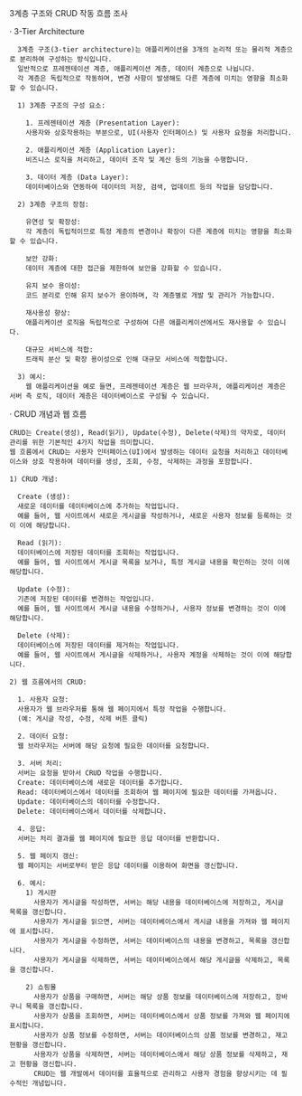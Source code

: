 3계층 구조와 CRUD 작동 흐름 조사

  · 3-Tier Architecture

      3계층 구조(3-tier architecture)는 애플리케이션을 3개의 논리적 또는 물리적 계층으로 분리하여 구성하는 방식입니다.
      일반적으로 프레젠테이션 계층, 애플리케이션 계층, 데이터 계층으로 나뉩니다.
      각 계층은 독립적으로 작동하며, 변경 사항이 발생해도 다른 계층에 미치는 영향을 최소화할 수 있습니다.
    
      1) 3계층 구조의 구성 요소:
      
        1. 프레젠테이션 계층 (Presentation Layer):
        사용자와 상호작용하는 부분으로, UI(사용자 인터페이스) 및 사용자 요청을 처리합니다.
       
        2. 애플리케이션 계층 (Application Layer):
        비즈니스 로직을 처리하고, 데이터 조작 및 계산 등의 기능을 수행합니다.
        
        3. 데이터 계층 (Data Layer):
        데이터베이스와 연동하여 데이터의 저장, 검색, 업데이트 등의 작업을 담당합니다. 
      
      2) 3계층 구조의 장점:
          
        유연성 및 확장성:
        각 계층이 독립적이므로 특정 계층의 변경이나 확장이 다른 계층에 미치는 영향을 최소화할 수 있습니다.
        
        보안 강화:
        데이터 계층에 대한 접근을 제한하여 보안을 강화할 수 있습니다.
        
        유지 보수 용이성:
        코드 분리로 인해 유지 보수가 용이하며, 각 계층별로 개발 및 관리가 가능합니다.
        
        재사용성 향상:
        애플리케이션 로직을 독립적으로 구성하여 다른 애플리케이션에서도 재사용할 수 있습니다.
        
        대규모 서비스에 적합:
        트래픽 분산 및 확장 용이성으로 인해 대규모 서비스에 적합합니다. 
        
      3) 예시:
        웹 애플리케이션을 예로 들면, 프레젠테이션 계층은 웹 브라우저, 애플리케이션 계층은 서버 측 로직, 데이터 계층은 데이터베이스로 구성될 수 있습니다. 

  · CRUD 개념과 웹 흐름

    CRUD는 Create(생성), Read(읽기), Update(수정), Delete(삭제)의 약자로, 데이터 관리를 위한 기본적인 4가지 작업을 의미합니다.
    웹 흐름에서 CRUD는 사용자 인터페이스(UI)에서 발생하는 데이터 요청을 처리하고 데이터베이스와 상호 작용하여 데이터를 생성, 조회, 수정, 삭제하는 과정을 포함합니다. 
    
    1) CRUD 개념:
    
      Create (생성):
      새로운 데이터를 데이터베이스에 추가하는 작업입니다. 
      예를 들어, 웹 사이트에서 새로운 게시글을 작성하거나, 새로운 사용자 정보를 등록하는 것이 이에 해당합니다.
      
      Read (읽기):
      데이터베이스에 저장된 데이터를 조회하는 작업입니다. 
      예를 들어, 웹 사이트에서 게시글 목록을 보거나, 특정 게시글 내용을 확인하는 것이 이에 해당합니다.
      
      Update (수정):
      기존에 저장된 데이터를 변경하는 작업입니다. 
      예를 들어, 웹 사이트에서 게시글 내용을 수정하거나, 사용자 정보를 변경하는 것이 이에 해당합니다.
      
      Delete (삭제):
      데이터베이스에 저장된 데이터를 제거하는 작업입니다. 
      예를 들어, 웹 사이트에서 게시글을 삭제하거나, 사용자 계정을 삭제하는 것이 이에 해당합니다. 
    
    2) 웹 흐름에서의 CRUD:
    
      1. 사용자 요청:
      사용자가 웹 브라우저를 통해 웹 페이지에서 특정 작업을 수행합니다. 
      (예: 게시글 작성, 수정, 삭제 버튼 클릭)
      
      2. 데이터 요청:
      웹 브라우저는 서버에 해당 요청에 필요한 데이터를 요청합니다.
      
      3. 서버 처리:
      서버는 요청을 받아서 CRUD 작업을 수행합니다.
      Create: 데이터베이스에 새로운 데이터를 추가합니다.
      Read: 데이터베이스에서 데이터를 조회하여 웹 페이지에 필요한 데이터를 가져옵니다.
      Update: 데이터베이스의 데이터를 수정합니다.
      Delete: 데이터베이스에서 데이터를 삭제합니다.
      
      4. 응답:
      서버는 처리 결과를 웹 페이지에 필요한 응답 데이터를 반환합니다.
      
      5. 웹 페이지 갱신:
      웹 페이지는 서버로부터 받은 응답 데이터를 이용하여 화면을 갱신합니다. 
      
      6. 예시:
        1) 게시판 
          사용자가 게시글을 작성하면, 서버는 해당 내용을 데이터베이스에 저장하고, 게시글 목록을 갱신합니다. 
          사용자가 게시글을 읽으면, 서버는 데이터베이스에서 게시글 내용을 가져와 웹 페이지에 표시합니다. 
          사용자가 게시글을 수정하면, 서버는 데이터베이스의 내용을 변경하고, 목록을 갱신합니다. 
          사용자가 게시글을 삭제하면, 서버는 데이터베이스에서 해당 게시글을 삭제하고, 목록을 갱신합니다.
        
        2) 쇼핑몰
          사용자가 상품을 구매하면, 서버는 해당 상품 정보를 데이터베이스에 저장하고, 장바구니 목록을 갱신합니다. 
          사용자가 상품을 조회하면, 서버는 데이터베이스에서 상품 정보를 가져와 웹 페이지에 표시합니다. 
          사용자가 상품 정보를 수정하면, 서버는 데이터베이스의 상품 정보를 변경하고, 재고 현황을 갱신합니다. 
          사용자가 상품을 삭제하면, 서버는 데이터베이스에서 해당 상품 정보를 삭제하고, 재고 현황을 갱신합니다. 
          CRUD는 웹 개발에서 데이터를 효율적으로 관리하고 사용자 경험을 향상시키는 데 필수적인 개념입니다.

  
